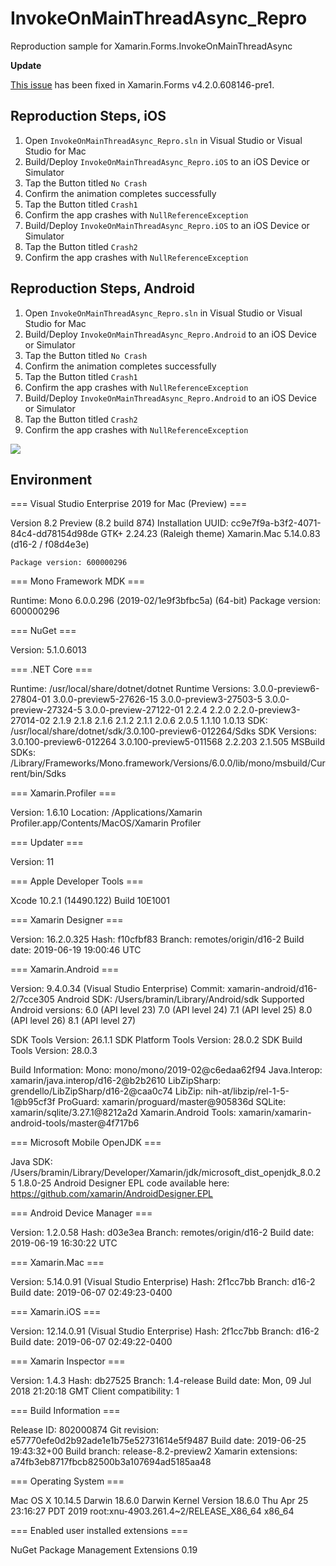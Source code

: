 # InvokeOnMainThreadAsync_Repro
Reproduction sample for Xamarin.Forms.InvokeOnMainThreadAsync

**Update**

[This issue](https://github.com/xamarin/Xamarin.Forms/issues/6705) has been fixed in Xamarin.Forms v4.2.0.608146-pre1.

## Reproduction Steps, iOS

1. Open `InvokeOnMainThreadAsync_Repro.sln` in Visual Studio or Visual Studio for Mac
2. Build/Deploy `InvokeOnMainThreadAsync_Repro.iOS` to an iOS Device or Simulator
3. Tap the Button titled `No Crash`
4. Confirm the animation completes successfully
5. Tap the Button titled `Crash1`
6. Confirm the app crashes with `NullReferenceException`
7. Build/Deploy `InvokeOnMainThreadAsync_Repro.iOS` to an iOS Device or Simulator
8. Tap the Button titled `Crash2`
9. Confirm the app crashes with `NullReferenceException`

## Reproduction Steps, Android

1. Open `InvokeOnMainThreadAsync_Repro.sln` in Visual Studio or Visual Studio for Mac
2. Build/Deploy `InvokeOnMainThreadAsync_Repro.Android` to an iOS Device or Simulator
3. Tap the Button titled `No Crash`
4. Confirm the animation completes successfully
5. Tap the Button titled `Crash1`
6. Confirm the app crashes with `NullReferenceException`
7. Build/Deploy `InvokeOnMainThreadAsync_Repro.Android` to an iOS Device or Simulator
8. Tap the Button titled `Crash2`
9. Confirm the app crashes with `NullReferenceException`


![](https://user-images.githubusercontent.com/13558917/60371567-7488ea80-99ae-11e9-8228-a1d8dcee6bc9.gif)

## Environment

=== Visual Studio Enterprise 2019 for Mac (Preview) ===

Version 8.2 Preview (8.2 build 874)
Installation UUID: cc9e7f9a-b3f2-4071-84c4-dd78154d98de
	GTK+ 2.24.23 (Raleigh theme)
	Xamarin.Mac 5.14.0.83 (d16-2 / f08d4e3e)

	Package version: 600000296

=== Mono Framework MDK ===

Runtime:
	Mono 6.0.0.296 (2019-02/1e9f3bfbc5a) (64-bit)
	Package version: 600000296

=== NuGet ===

Version: 5.1.0.6013

=== .NET Core ===

Runtime: /usr/local/share/dotnet/dotnet
Runtime Versions:
	3.0.0-preview6-27804-01
	3.0.0-preview5-27626-15
	3.0.0-preview3-27503-5
	3.0.0-preview-27324-5
	3.0.0-preview-27122-01
	2.2.4
	2.2.0
	2.2.0-preview3-27014-02
	2.1.9
	2.1.8
	2.1.6
	2.1.2
	2.1.1
	2.0.6
	2.0.5
	1.1.10
	1.0.13
SDK: /usr/local/share/dotnet/sdk/3.0.100-preview6-012264/Sdks
SDK Versions:
	3.0.100-preview6-012264
	3.0.100-preview5-011568
	2.2.203
	2.1.505
MSBuild SDKs: /Library/Frameworks/Mono.framework/Versions/6.0.0/lib/mono/msbuild/Current/bin/Sdks

=== Xamarin.Profiler ===

Version: 1.6.10
Location: /Applications/Xamarin Profiler.app/Contents/MacOS/Xamarin Profiler

=== Updater ===

Version: 11

=== Apple Developer Tools ===

Xcode 10.2.1 (14490.122)
Build 10E1001

=== Xamarin Designer ===

Version: 16.2.0.325
Hash: f10cfbf83
Branch: remotes/origin/d16-2
Build date: 2019-06-19 19:00:46 UTC

=== Xamarin.Android ===

Version: 9.4.0.34 (Visual Studio Enterprise)
Commit: xamarin-android/d16-2/7cce305
Android SDK: /Users/bramin/Library/Android/sdk
	Supported Android versions:
		6.0 (API level 23)
		7.0 (API level 24)
		7.1 (API level 25)
		8.0 (API level 26)
		8.1 (API level 27)

SDK Tools Version: 26.1.1
SDK Platform Tools Version: 28.0.2
SDK Build Tools Version: 28.0.3

Build Information: 
Mono: mono/mono/2019-02@c6edaa62f94
Java.Interop: xamarin/java.interop/d16-2@b2b2610
LibZipSharp: grendello/LibZipSharp/d16-2@caa0c74
LibZip: nih-at/libzip/rel-1-5-1@b95cf3f
ProGuard: xamarin/proguard/master@905836d
SQLite: xamarin/sqlite/3.27.1@8212a2d
Xamarin.Android Tools: xamarin/xamarin-android-tools/master@4f717b6

=== Microsoft Mobile OpenJDK ===

Java SDK: /Users/bramin/Library/Developer/Xamarin/jdk/microsoft_dist_openjdk_8.0.25
1.8.0-25
Android Designer EPL code available here:
https://github.com/xamarin/AndroidDesigner.EPL

=== Android Device Manager ===

Version: 1.2.0.58
Hash: d03e3ea
Branch: remotes/origin/d16-2
Build date: 2019-06-19 16:30:22 UTC

=== Xamarin.Mac ===

Version: 5.14.0.91 (Visual Studio Enterprise)
Hash: 2f1cc7bb
Branch: d16-2
Build date: 2019-06-07 02:49:23-0400

=== Xamarin.iOS ===

Version: 12.14.0.91 (Visual Studio Enterprise)
Hash: 2f1cc7bb
Branch: d16-2
Build date: 2019-06-07 02:49:22-0400

=== Xamarin Inspector ===

Version: 1.4.3
Hash: db27525
Branch: 1.4-release
Build date: Mon, 09 Jul 2018 21:20:18 GMT
Client compatibility: 1

=== Build Information ===

Release ID: 802000874
Git revision: e57770efe0d2b92ade1e1b75e52731614e5f9487
Build date: 2019-06-25 19:43:32+00
Build branch: release-8.2-preview2
Xamarin extensions: a74fb3eb8717fbcb82500b3a107694ad5185aa48

=== Operating System ===

Mac OS X 10.14.5
Darwin 18.6.0 Darwin Kernel Version 18.6.0
    Thu Apr 25 23:16:27 PDT 2019
    root:xnu-4903.261.4~2/RELEASE_X86_64 x86_64

=== Enabled user installed extensions ===

NuGet Package Management Extensions 0.19

